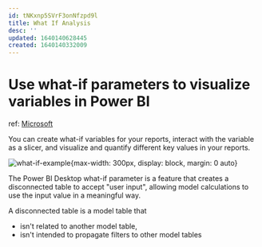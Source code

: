 ```yaml
---
id: tNKxnp5SVrF3onNfzpd9l
title: What If Analysis
desc: ''
updated: 1640140628445
created: 1640140332009
---
```

# Use what-if parameters to visualize variables in Power BI

ref: [Microsoft](https://docs.microsoft.com/en-us/power-bi/transform-model/desktop-what-if)

You can create what-if variables for your reports, interact with the variable as a slicer, and visualize and quantify different key values in your reports.

![what-if-example](https://docs.microsoft.com/en-us/power-bi/transform-model/media/desktop-what-if/what-if_08.png){max-width: 300px, display: block, margin: 0 auto}

The Power BI Desktop what-if parameter is a feature that creates a disconnected table to accept "user input", allowing model calculations to use the input value in a meaningful way.

A disconnected table is a model table that
- isn't related to another model table, 
- isn't intended to propagate filters to other model tables